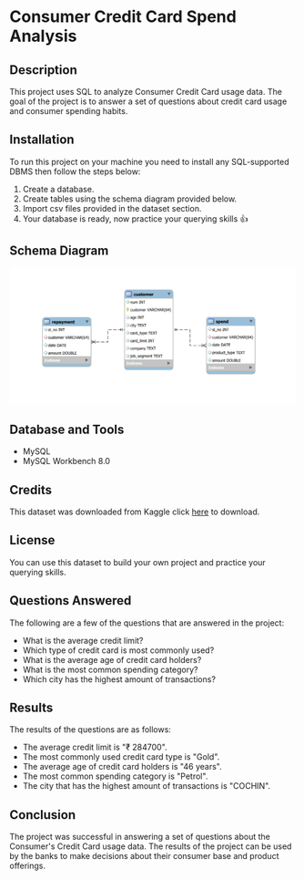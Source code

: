# Consumer Credit Card Spend Analysis


## Description

This project uses SQL to analyze Consumer Credit Card usage data. The goal of the project is to answer a set of questions about credit card usage and consumer spending habits.

## Installation

To run this project on your machine you need to install any SQL-supported DBMS then follow the steps below:
1. Create a database.
2. Create tables using the schema diagram provided below.
3. Import csv files provided in the dataset section.
4. Your database is ready, now practice your querying skills 👍


## Schema Diagram

![Screenshot_1](https://github.com/OGTB/CreditCardAnalysis/blob/main/schema.png)

## Database and Tools

* MySQL
* MySQL Workbench 8.0

## Credits

This dataset was downloaded from Kaggle click <a href="https://www.kaggle.com/datasets/darpan25bajaj/credit-card-exploratory-data-analysis">here</a> to download.

## License

You can use this dataset to build your own project and practice your querying skills.


## Questions Answered

The following are a few of the questions that are answered in the project:
* What is the average credit limit?
* Which type of credit card is most commonly used?
* What is the average age of credit card holders?
* What is the most common spending category?
* Which city has the highest amount of transactions?

## Results

The results of the questions are as follows:

* The average credit limit is "₹ 284700".
* The most commonly used credit card type is "Gold".
* The average age of credit card holders is "46 years".
* The most common spending category is "Petrol".
* The city that has the highest amount of transactions is "COCHIN".

## Conclusion

The project was successful in answering a set of questions about the Consumer's Credit Card usage data. The results of the project can be used by the banks to make decisions about their consumer base and product offerings.

